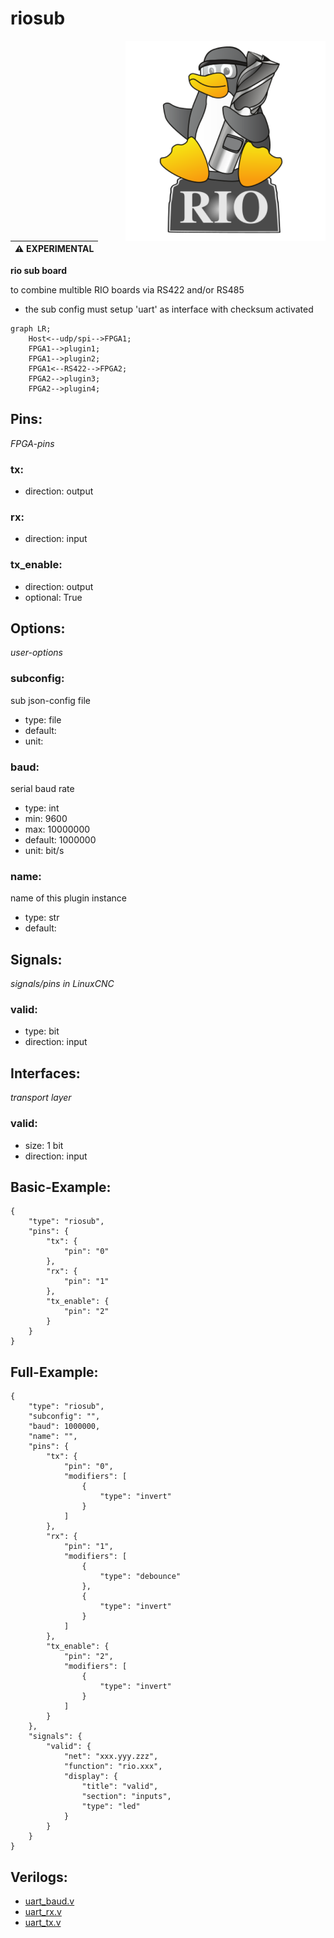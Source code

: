 # riosub

<img align="right" width="320" src="image.png">


| :warning: EXPERIMENTAL |
|:-----------------------|

**rio sub board**

to combine multible RIO boards via RS422 and/or RS485

* the sub config must setup 'uart' as interface with checksum activated

```mermaid
graph LR;
    Host<--udp/spi-->FPGA1;
    FPGA1-->plugin1;
    FPGA1-->plugin2;
    FPGA1<--RS422-->FPGA2;
    FPGA2-->plugin3;
    FPGA2-->plugin4;
```

## Pins:
*FPGA-pins*
### tx:

 * direction: output

### rx:

 * direction: input

### tx_enable:

 * direction: output
 * optional: True


## Options:
*user-options*
### subconfig:
sub json-config file

 * type: file
 * default: 
 * unit: 

### baud:
serial baud rate

 * type: int
 * min: 9600
 * max: 10000000
 * default: 1000000
 * unit: bit/s

### name:
name of this plugin instance

 * type: str
 * default: 


## Signals:
*signals/pins in LinuxCNC*
### valid:

 * type: bit
 * direction: input


## Interfaces:
*transport layer*
### valid:

 * size: 1 bit
 * direction: input


## Basic-Example:
```
{
    "type": "riosub",
    "pins": {
        "tx": {
            "pin": "0"
        },
        "rx": {
            "pin": "1"
        },
        "tx_enable": {
            "pin": "2"
        }
    }
}
```

## Full-Example:
```
{
    "type": "riosub",
    "subconfig": "",
    "baud": 1000000,
    "name": "",
    "pins": {
        "tx": {
            "pin": "0",
            "modifiers": [
                {
                    "type": "invert"
                }
            ]
        },
        "rx": {
            "pin": "1",
            "modifiers": [
                {
                    "type": "debounce"
                },
                {
                    "type": "invert"
                }
            ]
        },
        "tx_enable": {
            "pin": "2",
            "modifiers": [
                {
                    "type": "invert"
                }
            ]
        }
    },
    "signals": {
        "valid": {
            "net": "xxx.yyy.zzz",
            "function": "rio.xxx",
            "display": {
                "title": "valid",
                "section": "inputs",
                "type": "led"
            }
        }
    }
}
```

## Verilogs:
 * [uart_baud.v](uart_baud.v)
 * [uart_rx.v](uart_rx.v)
 * [uart_tx.v](uart_tx.v)
